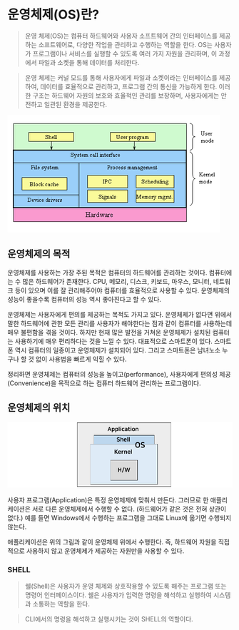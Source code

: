 # 운영체제(OS)란?

> 운영 체제(OS)는 컴퓨터 하드웨어와 사용자 소프트웨어 간의 인터페이스를 제공하는 소프트웨어로, 다양한 작업을 관리하고 수행하는 역할을 한다. OS는 사용자가 프로그램이나 서비스를 실행할 수 있도록 여러 가지 자원을 관리하며, 이 과정에서 파일과 소켓을 통해 데이터를 처리한다. <br>

> 운영 체제는 커널 모드를 통해 사용자에게 파일과 소켓이라는 인터페이스를 제공하여, 데이터를 효율적으로 관리하고, 프로그램 간의 통신을 가능하게 한다. 이러한 구조는 하드웨어 자원의 보호와 효율적인 관리를 보장하며, 사용자에게는 안전하고 일관된 환경을 제공한다.

![OS1](images/OS1.png)

## 운영체제의 목적

운영체제를 사용하는 가장 주된 목적은 컴퓨터의 하드웨어를 관리하는 것이다. 컴퓨터에는 수 많은 하드웨어가 존재한다. CPU, 메모리, 디스크, 키보드, 마우스, 모니터, 네트워크 등이 있으며 이를 잘 관리해주어야 컴퓨터를 효율적으로 사용할 수 있다. 운영체제의 성능이 좋을수록 컴퓨터의 성능 역시 좋아진다고 할 수 있다.

운영체제는 사용자에게 편의를 제공하는 목적도 가지고 있다. 운영체제가 없다면 위에서 말한 하드웨어에 관한 모든 관리를 사용자가 해야한다는 점과 같이 컴퓨터를 사용하는데 매우 불편함을 겪을 것이다. 하지만 현재 많은 발전을 거쳐온 운영체제가 설치된 컴퓨터는 사용하기에 매우 편리하다는 것을 느낄 수 있다. 대표적으로 스마트폰이 있다. 스마트폰 역시 컴퓨터의 일종이고 운영체제가 설치되어 있다. 그리고 스마트폰은 남녀노소 누구나 할 것 없이 사용법을 빠르게 익힐 수 있다.

정리하면 운영체제는 컴퓨터의 성능을 높이고(performance), 사용자에게 편의성 제공(Convenience)을 목적으로 하는 컴퓨터 하드웨어 관리하는 프로그램이다.

## 운영체제의 위치

![OS2](images/OS2.png)

사용자 프로그램(Application)은 특정 운영체제에 맞춰서 만든다. 그러므로 한 애플리케이션은 서로 다른 운영체제에서 수행할 수 없다. (하드웨어가 같은 것은 전혀 상관이 없다.) 예를 들면 Windows에서 수행하는 프로그램을 그대로 Linux에 옮기면 수행되지 않는다.

애플리케이션은 위의 그림과 같이 운영체제 위에서 수행한다. 즉, 하드웨어 자원을 직접적으로 사용하지 않고 운영체제가 제공하는 자원만을 사용할 수 있다.

### SHELL

> 쉘(Shell)은 사용자가 운영 체제와 상호작용할 수 있도록 해주는 프로그램 또는 명령어 인터페이스이다. 쉘은 사용자가 입력한 명령을 해석하고 실행하여 시스템과 소통하는 역할을 한다. 

> CLI에서의 명령을 해석하고 실행시키는 것이 SHELL의 역할이다.